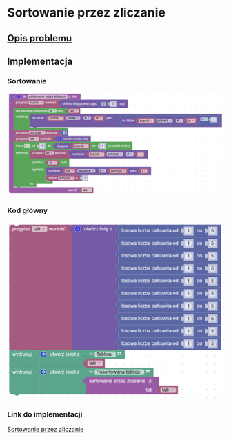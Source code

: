 # Sortowanie przez zliczanie

## [Opis problemu](../../../../algorithms/sorting/counting-sort.md)

## Implementacja

### Sortowanie

![](../../../../assets/counting_sort.png)

### Kod główny

![](../../../../assets/counting_sort_main.png)

### Link do implementacji

[Sortowanie przez zliczanie](https://blockly-demo.appspot.com/static/demos/code/index.html?lang=pl#zopmdh)
